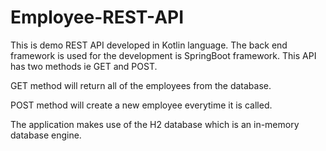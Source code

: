 # Employee-REST-API

This is demo REST API developed in Kotlin language. The back end framework is used for the development is SpringBoot framework.
This API has two methods ie GET and POST. 

GET method will return all of the employees from the database.

POST method will create a new employee everytime it is called.

The application makes use of the H2 database which is an in-memory database engine.
